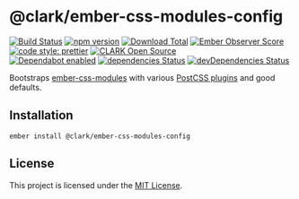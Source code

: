 # @clark/ember-css-modules-config

[![Build Status](https://travis-ci.org/ClarkSource/ember-css-modules-config.svg)](https://travis-ci.org/ClarkSource/ember-css-modules-config)
[![npm version](https://badge.fury.io/js/@clark%2Fember-css-modules-config.svg)](http://badge.fury.io/js/@clark%2Fember-css-modules-config)
[![Download Total](https://img.shields.io/npm/dt/@clark%2Fember-css-modules-config.svg)](http://badge.fury.io/js/@clark%2Fember-css-modules-config)
[![Ember Observer Score](https://emberobserver.com/badges/-clark-ember-css-modules-config.svg)](https://emberobserver.com/addons/@clark/ember-css-modules-config)
[![code style: prettier](https://img.shields.io/badge/code_style-prettier-ff69b4.svg)](https://github.com/prettier/prettier)
[![CLARK Open Source](https://img.shields.io/badge/CLARK-Open%20Source-%232B6CDE.svg)](https://www.clark.de/de/jobs)  
[![Dependabot enabled](https://img.shields.io/badge/dependabot-enabled-blue.svg?logo=dependabot)](https://dependabot.com/)
[![dependencies Status](https://david-dm.org/ClarkSource/ember-css-modules-config/status.svg)](https://david-dm.org/ClarkSource/ember-css-modules-config)
[![devDependencies Status](https://david-dm.org/ClarkSource/ember-css-modules-config/dev-status.svg)](https://david-dm.org/ClarkSource/ember-css-modules-config?type=dev)

Bootstraps [ember-css-modules][ember-css-modules] with various
[PostCSS plugins][postcss-parts] and good defaults.

[ember-css-modules]: https://github.com/salsify/ember-css-modules
[postcss-parts]: https://www.postcss.parts/

## Installation

```
ember install @clark/ember-css-modules-config
```

## License

This project is licensed under the [MIT License](LICENSE.md).
